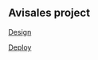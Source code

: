 Avisales project
-------------------------
[Design](https://www.figma.com/file/B0hVPJIK7uv4VJFOdrSiCG/Aviasales-Test-Task?node-id=1%3A680)

[Deploy](https://aviasales-project.vercel.app/)
